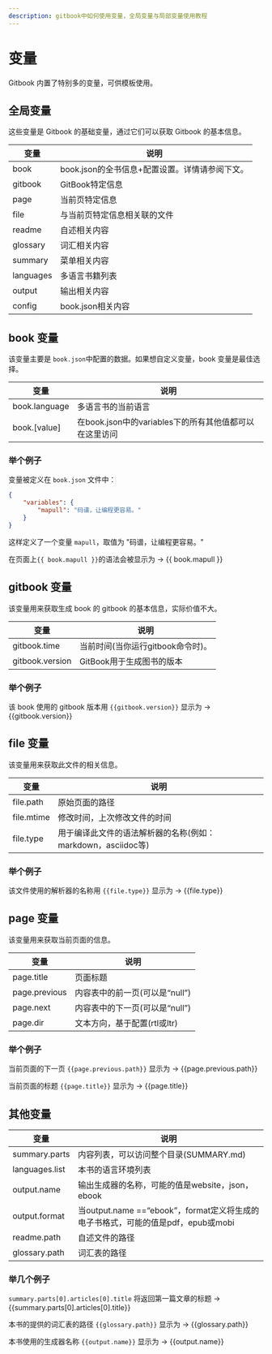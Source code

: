 ```yaml
---
description: gitbook中如何使用变量，全局变量与局部变量使用教程
---
```


# 变量

Gitbook 内置了特别多的变量，可供模板使用。

## 全局变量

这些变量是 Gitbook 的基础变量，通过它们可以获取 Gitbook 的基本信息。

|变量	|说明                                         |
|--|--|
|book	|book.json的全书信息+配置设置。详情请参阅下文。|
|gitbook	|GitBook特定信息                          |
|page	|当前页特定信息                               |
|file	|与当前页特定信息相关联的文件                 |
|readme	|自述相关内容                                 |
|glossary	|词汇相关内容                             |
|summary	|菜单相关内容                             |
|languages	|多语言书籍列表                           |
|output	|输出相关内容                                 |
|config	 |book.json相关内容 |

## book 变量

该变量主要是 `book.json`中配置的数据。如果想自定义变量，book 变量是最佳选择。

|变量	|说明|
|--|--|
|book.language|	多语言书的当前语言
|book.[value]	|在book.json中的variables下的所有其他值都可以在这里访问

### 举个例子

变量被定义在 `book.json` 文件中：

```json
{
    "variables": {
        "mapull": "码谱，让编程更容易。"
    }
}
```

这样定义了一个变量 `mapull`，取值为 "码谱，让编程更容易。"

在页面上`{{ book.mapull }}`的语法会被显示为 -> {{ book.mapull }}


## gitbook 变量

该变量用来获取生成 book 的 gitbook 的基本信息，实际价值不大。

|变量	|说明|
|--|--|
|gitbook.time	|当前时间(当你运行gitbook命令时)。
|gitbook.version	|GitBook用于生成图书的版本

### 举个例子

该 book 使用的 gitbook 版本用 `{{gitbook.version}}` 显示为 -> {{gitbook.version}}

## file 变量

该变量用来获取此文件的相关信息。

|变量	|说明|
|--|--|
|file.path|	原始页面的路径
|file.mtime	|修改时间，上次修改文件的时间
|file.type	|用于编译此文件的语法解析器的名称(例如：markdown，asciidoc等)

### 举个例子

该文件使用的解析器的名称用 `{{file.type}}` 显示为 -> {{file.type}}

## page 变量

该变量用来获取当前页面的信息。

|变量|	说明
|--|--|
|page.title|	页面标题
|page.previous|	内容表中的前一页(可以是“null”)
|page.next	|内容表中的下一页(可以是“null”)
|page.dir	|文本方向，基于配置(rtl或ltr)

### 举个例子

当前页面的下一页 `{{page.previous.path}}` 显示为 -> {{page.previous.path}}

当前页面的标题 `{{page.title}}` 显示为  -> {{page.title}}

## 其他变量

|变量|	说明
|--|--|
|summary.parts	|内容列表，可以访问整个目录(SUMMARY.md)
|languages.list	|本书的语言环境列表
|output.name	|输出生成器的名称，可能的值是website，json，ebook
|output.format	|当output.name ==“ebook”，format定义将生成的电子书格式，可能的值是pdf，epub或mobi
|readme.path	|自述文件的路径
|glossary.path	|词汇表的路径

### 举几个例子

`summary.parts[0].articles[0].title` 将返回第一篇文章的标题 -> {{summary.parts[0].articles[0].title}}

本书的提供的词汇表的路径 `{{glossary.path}}` 显示为  -> {{glossary.path}}

本书使用的生成器名称 `{{output.name}}` 显示为  -> {{output.name}}